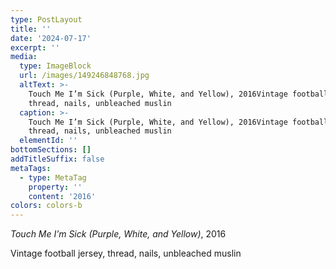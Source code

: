 ```yaml
---
type: PostLayout
title: ''
date: '2024-07-17'
excerpt: ''
media:
  type: ImageBlock
  url: /images/149246848768.jpg
  altText: >-
    Touch Me I’m Sick (Purple, White, and Yellow), 2016Vintage football jersey,
    thread, nails, unbleached muslin
  caption: >-
    Touch Me I’m Sick (Purple, White, and Yellow), 2016Vintage football jersey,
    thread, nails, unbleached muslin
  elementId: ''
bottomSections: []
addTitleSuffix: false
metaTags:
  - type: MetaTag
    property: ''
    content: '2016'
colors: colors-b
---
```

*Touch Me I’m Sick (Purple, White, and Yellow)*, 2016

Vintage football jersey, thread, nails, unbleached muslin

